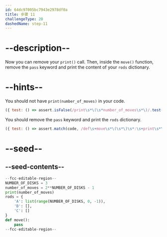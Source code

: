 ```yaml
---
id: 64dc97005bc7943e2978df0a
title: 步骤 11
challengeType: 20
dashedName: step-11
---
```


# --description--

Now you can remove your `print()` call. Then, inside the `move()` function, remove the `pass` keyword and print the content of your `rods` dictionary.

# --hints--

You should not have `print(number_of_moves)` in your code.

```js
({ test: () => assert.isFalse(/print\s*\(\s*number_of_moves\s*\)/.test(code)) })
```

You should remove the `pass` keyword and print the `rods` dictionary.

```js
({ test: () => assert.match(code, /def\s+move\s*\(\s*\)\s*:\s+print\s*\(\s*rods\s*\)(?!\s*pass)/) })
```

# --seed--

## --seed-contents--

```py
--fcc-editable-region--
NUMBER_OF_DISKS = 3
number_of_moves = 2**NUMBER_OF_DISKS - 1
print(number_of_moves)
rods = {
    'A': list(range(NUMBER_OF_DISKS, 0, -1)),
    'B': [],
    'C': []
}
def move():
    pass
--fcc-editable-region--
```
